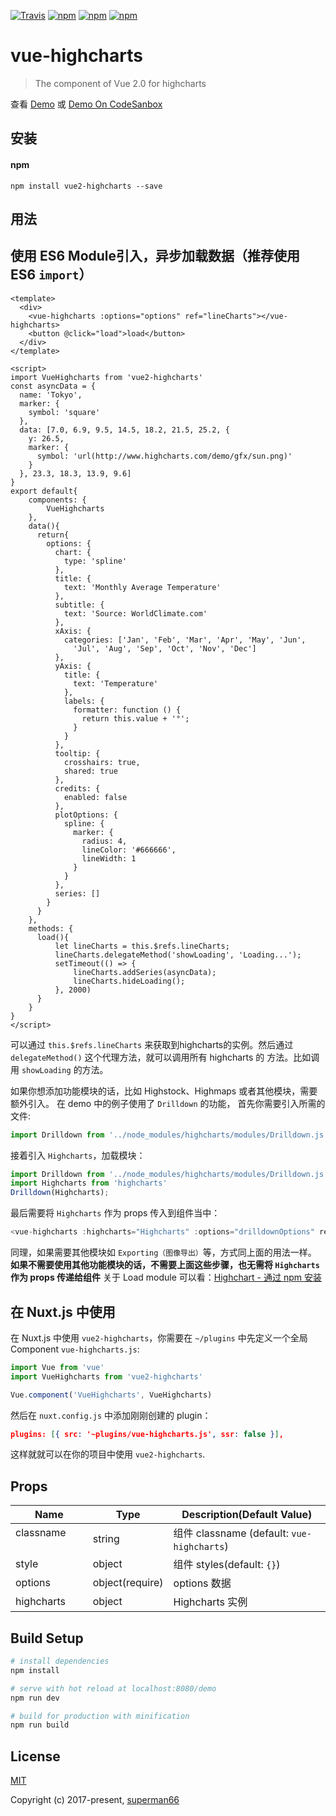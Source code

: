 [![Travis](https://img.shields.io/travis/superman66/vue-highcharts.svg)](https://travis-ci.org/superman66/vue-highcharts) [![npm](https://img.shields.io/npm/v/vue2-highcharts.svg?style=plastic)](https://www.npmjs.com/package/vue2-highcharts) [![npm](https://img.shields.io/npm/dt/vue2-highcharts.svg?style=plastic)](https://www.npmjs.com/package/vue2-highcharts) [![npm](https://img.shields.io/npm/l/vue2-highcharts.svg)](https://www.npmjs.com/package/vue2-highcharts)
# vue-highcharts

> The component of Vue 2.0 for highcharts

查看 [Demo](http://chenhuichao.com/vue-highcharts/demo/)
或
[Demo On CodeSanbox](https://codesandbox.io/s/jjyqvv0k13)

## 安装
#### npm
```
npm install vue2-highcharts --save
```
## 用法

## 使用 ES6 Module引入，异步加载数据（推荐使用 ES6 `import`）
```es6
<template>
  <div>
    <vue-highcharts :options="options" ref="lineCharts"></vue-highcharts>
    <button @click="load">load</button>
  </div>
</template>

<script>
import VueHighcharts from 'vue2-highcharts'
const asyncData = {
  name: 'Tokyo',
  marker: {
    symbol: 'square'
  },
  data: [7.0, 6.9, 9.5, 14.5, 18.2, 21.5, 25.2, {
    y: 26.5,
    marker: {
      symbol: 'url(http://www.highcharts.com/demo/gfx/sun.png)'
    }
  }, 23.3, 18.3, 13.9, 9.6]
}
export default{
    components: {
        VueHighcharts
    },
    data(){
      return{
        options: {
          chart: {
            type: 'spline'
          },
          title: {
            text: 'Monthly Average Temperature'
          },
          subtitle: {
            text: 'Source: WorldClimate.com'
          },
          xAxis: {
            categories: ['Jan', 'Feb', 'Mar', 'Apr', 'May', 'Jun',
              'Jul', 'Aug', 'Sep', 'Oct', 'Nov', 'Dec']
          },
          yAxis: {
            title: {
              text: 'Temperature'
            },
            labels: {
              formatter: function () {
                return this.value + '°';
              }
            }
          },
          tooltip: {
            crosshairs: true,
            shared: true
          },
          credits: {
            enabled: false
          },
          plotOptions: {
            spline: {
              marker: {
                radius: 4,
                lineColor: '#666666',
                lineWidth: 1
              }
            }
          },
          series: []
        }
      }
    },
    methods: {
      load(){
          let lineCharts = this.$refs.lineCharts;
          lineCharts.delegateMethod('showLoading', 'Loading...');
          setTimeout(() => {
              lineCharts.addSeries(asyncData);
              lineCharts.hideLoading();
          }, 2000)
      }
    }
}
</script>
```
可以通过 `this.$refs.lineCharts` 来获取到highcharts的实例。然后通过 `delegateMethod()` 这个代理方法，就可以调用所有 highcharts 的 方法。比如调用 `showLoading` 的方法。

如果你想添加功能模块的话，比如 Highstock、Highmaps 或者其他模块，需要额外引入。
在 demo 中的例子使用了 `Drilldown` 的功能，
首先你需要引入所需的文件:

```javascript
import Drilldown from '../node_modules/highcharts/modules/Drilldown.js'
```
接着引入 `Highcharts`，加载模块：

```javascript
import Drilldown from '../node_modules/highcharts/modules/Drilldown.js'
import Highcharts from 'highcharts'
Drilldown(Highcharts);
```
最后需要将 `Highcharts` 作为 props 传入到组件当中：

```javascript
<vue-highcharts :highcharts="Highcharts" :options="drilldownOptions" ref="drilldownChart"></vue-highcharts>
```
同理，如果需要其他模块如 `Exporting（图像导出）`等，方式同上面的用法一样。 
**如果不需要使用其他功能模块的话，不需要上面这些步骤，也无需将 `Highcharts` 作为 props 传递给组件**
关于 Load module 可以看：[Highchart - 通过 npm 安装](https://www.hcharts.cn/docs/install-from-npm)

## 在 Nuxt.js 中使用
在 Nuxt.js 中使用 `vue2-highcharts`，你需要在 `~/plugins` 中先定义一个全局 Component `vue-highcharts.js`:
```js
import Vue from 'vue'
import VueHighcharts from 'vue2-highcharts'

Vue.component('VueHighcharts', VueHighcharts)
```

然后在 `nuxt.config.js` 中添加刚刚创建的 plugin：

```json
plugins: [{ src: '~plugins/vue-highcharts.js', ssr: false }],
```

这样就就可以在你的项目中使用 `vue2-highcharts`.
## Props
|Name                | Type          | Description(Default Value)   |
|-------------------- | ---------------- | -------------------|
|classname              | string            | 组件 classname  (default: `vue-highcharts`)| 
|style               | object  | 组件 styles(default: `{}`)|
|options            | object(require) | options 数据|
|highcharts | object | Highcharts 实例  |

## Build Setup

``` bash
# install dependencies
npm install

# serve with hot reload at localhost:8080/demo
npm run dev

# build for production with minification
npm run build
```

## License
[MIT](https://opensource.org/licenses/MIT)

Copyright (c) 2017-present, [superman66](github.com/superman66)
